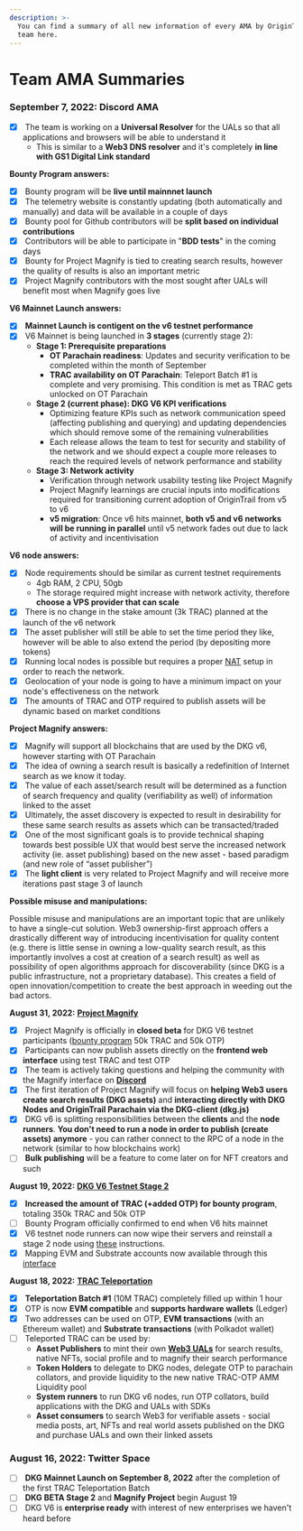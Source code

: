 ```yaml
---
description: >-
  You can find a summary of all new information of every AMA by OriginTrail's
  team here.
---
```


# Team AMA Summaries

### **September 7, 2022: Discord AMA**

* [x] &#x20;The team is working on a **Universal Resolver** for the UALs so that all applications and browsers will be able to understand it
  * This is similar to a **Web3 DNS resolver** and it's completely **in line with GS1 Digital Link standard**

**Bounty Program answers:**

* [x] &#x20;Bounty program will be **live until mainnnet launch**
* [x] &#x20;The telemetry website is constantly updating (both automatically and manually) and data will be available in a couple of days
* [x] &#x20;Bounty pool for Github contributors will be **split based on individual contributions**
* [x] &#x20;Contributors will be able to participate in "**BDD tests**" in the coming days
* [x] &#x20;Bounty for Project Magnify is tied to creating search results, however the quality of results is also an important metric
* [x] &#x20;Project Magnify contributors with the most sought after UALs will benefit most when Magnify goes live

**V6 Mainnet Launch answers:**

* [x] &#x20;**Mainnet Launch is contigent on the v6 testnet performance**
* [x] &#x20;V6 Mainnet is being launched in **3 stages** (currently stage 2):
  * **Stage 1: Prerequisite preparations**
    * **OT Parachain readiness**: Updates and security verification to be completed within the month of September
    * **TRAC availability on OT Parachain**: Teleport Batch #1 is complete and very promising. This condition is met as TRAC gets unlocked on OT Parachain
  * **Stage 2 (current phase): DKG V6 KPI verifications**
    * Optimizing feature KPIs such as network communication speed (affecting publishing and querying) and updating dependencies which should remove some of the remaining vulnerabilities
    * Each release allows the team to test for security and stability of the network and we should expect a couple more releases to reach the required levels of network performance and stability
  * **Stage 3: Network activity**
    * Verification through network usability testing like Project Magnify
    * Project Magnify learnings are crucial inputs into modifications required for transitioning current adoption of OriginTrail from v5 to v6
    * **v5 migration**: Once v6 hits mainnet, **both v5 and v6 networks will be running in parallel** until v5 network fades out due to lack of activity and incentivisation

**V6 node answers:**

* [x] &#x20;Node requirements should be similar as current testnet requirements
  * 4gb RAM, 2 CPU, 50gb
  * The storage required might increase with network activity, therefore **choose a VPS provider that can scale**
* [x] &#x20;There is no change in the stake amount (3k TRAC) planned at the launch of the v6 network
* [x] &#x20;The asset publisher will still be able to set the time period they like, however will be able to also extend the period (by depositing more tokens)
* [x] &#x20;Running local nodes is possible but requires a proper [NAT](https://docs.libp2p.io/concepts/nat/) setup in order to reach the network.
* [x] &#x20;Geolocation of your node is going to have a minimum impact on your node's effectiveness on the network
* [x] &#x20;The amounts of TRAC and OTP required to publish assets will be dynamic based on market conditions

**Project Magnify answers:**

* [x] &#x20;Magnify will support all blockchains that are used by the DKG v6, however starting with OT Parachain
* [x] &#x20;The idea of owning a search result is basically a redefinition of Internet search as we know it today.
* [x] &#x20;The value of each asset/search result will be determined as a function of search frequency and quality (verifiability as well) of information linked to the asset
* [x] &#x20;Ultimately, the asset discovery is expected to result in desirability for these same search results as assets which can be transacted/traded
* [x] &#x20;One of the most significant goals is to provide technical shaping towards best possible UX that would best serve the increased network activity (ie. asset publishing) based on the new asset - based paradigm (and new role of “asset publisher”)
* [x] &#x20;The **light client** is very related to Project Magnify and will receive more iterations past stage 3 of launch

**Possible misuse and manipulations:**

Possible misuse and manipulations are an important topic that are unlikely to have a single-cut solution. Web3 ownership-first approach offers a drastically different way of introducing incentivisation for quality content (e.g. there is little sense in owning a low-quality search result, as this importantly involves a cost at creation of a search result) as well as possibility of open algorithms approach for discoverability (since DKG is a public infrastructure, not a proprietary database). This creates a field of open innovation/competition to create the best approach in weeding out the bad actors.

**August 31, 2022:** [**Project Magnify**](https://projectmagnify.io/create)

* [x] &#x20;Project Magnify is officially in **closed beta** for DKG V6 testnet participants ([bounty program](https://bountyprogram.origintrail.io/) 50k TRAC and 50k OTP)
* [x] &#x20;Participants can now publish assets directly on the **frontend web interface** using test TRAC and test OTP
* [x] &#x20;The team is actively taking questions and helping the community with the Magnify interface on [**Discord**](https://discord.com/channels/460837319025623050/1012026740601786469)
* [x] &#x20;The first iteration of Project Magnify will focus on **helping Web3 users create search results (DKG assets)** and **interacting directly with DKG Nodes and OriginTrail Parachain via the DKG-client (dkg.js)**
* [x] &#x20;DKG v6 is splitting responsibilities between the **clients** and the **node runners**. **You don't need to run a node in order to publish (create assets) anymore** - you can rather connect to the RPC of a node in the network (similar to how blockchains work)
* [ ] &#x20;**Bulk publishing** will be a feature to come later on for NFT creators and such

**August 19, 2022:** [**DKG V6 Testnet Stage 2**](https://bountyprogram.origintrail.io/)

* [x] &#x20;**Increased the amount of TRAC (+added OTP) for bounty program**, totaling 350k TRAC and 50k OTP
* [ ] &#x20;Bounty Program officially confirmed to end when V6 hits mainnet
* [x] &#x20;V6 testnet node runners can now wipe their servers and reinstall a stage 2 node using [these](https://github.com/OriginTrail/dkg-docs/blob/master/decentralized-knowledge-graph-layer-2/testnet-node-setup-instructions/setup-instructions-dockerless.md) instructions.
* [x] &#x20;Mapping EVM and Substrate accounts now available through this [interface](https://parachain.origintrail.io/parachain-account-mapping)

**August 18, 2022:** [**TRAC Teleportation**](https://teleport.origintrail.io/)

* [x] &#x20;**Teleportation Batch #1** (10M TRAC) completely filled up within 1 hour
* [x] &#x20;OTP is now **EVM compatible** and **supports hardware wallets** (Ledger)
* [x] &#x20;Two addresses can be used on OTP, **EVM transactions** (with an Ethereum wallet) and **Substrate transactions** (with Polkadot wallet)
* [ ] &#x20;Teleported TRAC can be used by:
  * **Asset Publishers** to mint their own [**Web3 UALs**](https://twitter.com/\_i\_o\_t\_b/status/1458896467733606410) for search results, native NFTs, social profile and to magnify their search performance
  * **Token Holders** to delegate to DKG nodes, delegate OTP to parachain collators, and provide liquidity to the new native TRAC-OTP AMM Liquidity pool
  * **System runners** to run DKG v6 nodes, run OTP collators, build applications with the DKG and UALs with SDKs
  * **Asset consumers** to search Web3 for verifiable assets - social media posts, art, NFTs and real world assets published on the DKG and purchase UALs and own their linked assets

### **August 16, 2022: Twitter Space**

* [ ] &#x20;**DKG Mainnet Launch on September 8, 2022** after the completion of the first TRAC Teleportation Batch
* [ ] &#x20;**DKG BETA Stage 2** and **Magnify Project** begin August 19
* [ ] &#x20;DKG V6 is **enterprise ready** with interest of new enterprises we haven't heard before
